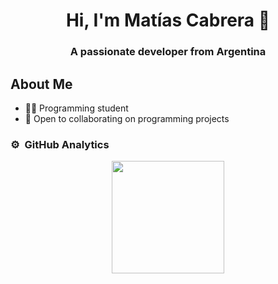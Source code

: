 <div align="center">
<h1>Hi, I'm Matías Cabrera 👋</h1>
<h3>A passionate developer from Argentina</h3>
</div>

## About Me

- 👨‍💻 Programming student 
- 🤝 Open to collaborating on programming projects

### ⚙️ &nbsp;GitHub Analytics

<p align="center">
<a href="https://github.com/Gari861">
  <img height="180em" src="https://github-readme-stats.vercel.app/api/top-langs/?username=Gari861&layout=compact&langs_count=8&theme=algolia"/>
</a>
</p>

<!--
**Gari861/Gari861** is a ✨ _special_ ✨ repository because its `README.md` (this file) appears on your GitHub profile.

Here are some ideas to get you started:

- 🔭 I’m currently working on ...
- 🌱 I’m currently learning ...
- 👯 I’m looking to collaborate on ...
- 🤔 I’m looking for help with ...
- 💬 Ask me about ...
- 📫 How to reach me: ...
- 😄 Pronouns: ...
- ⚡ Fun fact: ...
-->

